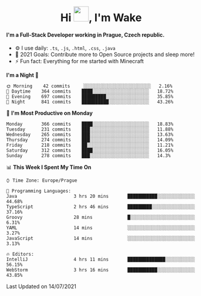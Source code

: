 <h1 align="center">Hi <img src="https://raw.githubusercontent.com/MrWakeCZ/MrWakeCZ/master/Hi.gif" width="40px" />, I'm Wake</h1>

#### I'm a Full-Stack Developer working in Prague, Czech republic.
- ⚙️ I use daily: `.ts`, `.js`, `.html`, `.css`, `.java`
- 🥅 2021 Goals: Contribute more to Open Source projects and sleep more!
- ⚡ Fun fact: Everything for me started with Minecraft

<!--START_SECTION:waka-->
**I'm a Night 🦉** 

```text
🌞 Morning    42 commits     ░░░░░░░░░░░░░░░░░░░░░░░░░   2.16% 
🌆 Daytime    364 commits    ████░░░░░░░░░░░░░░░░░░░░░   18.72% 
🌃 Evening    697 commits    █████████░░░░░░░░░░░░░░░░   35.85% 
🌙 Night      841 commits    ██████████░░░░░░░░░░░░░░░   43.26%

```
📅 **I'm Most Productive on Monday** 

```text
Monday       366 commits    ████░░░░░░░░░░░░░░░░░░░░░   18.83% 
Tuesday      231 commits    ███░░░░░░░░░░░░░░░░░░░░░░   11.88% 
Wednesday    265 commits    ███░░░░░░░░░░░░░░░░░░░░░░   13.63% 
Thursday     274 commits    ███░░░░░░░░░░░░░░░░░░░░░░   14.09% 
Friday       218 commits    ██░░░░░░░░░░░░░░░░░░░░░░░   11.21% 
Saturday     312 commits    ████░░░░░░░░░░░░░░░░░░░░░   16.05% 
Sunday       278 commits    ███░░░░░░░░░░░░░░░░░░░░░░   14.3%

```


📊 **This Week I Spent My Time On** 

```text
⌚︎ Time Zone: Europe/Prague

💬 Programming Languages: 
Java                     3 hrs 20 mins       ███████████░░░░░░░░░░░░░░   44.68% 
TypeScript               2 hrs 46 mins       █████████░░░░░░░░░░░░░░░░   37.16% 
Groovy                   28 mins             █░░░░░░░░░░░░░░░░░░░░░░░░   6.31% 
YAML                     14 mins             ░░░░░░░░░░░░░░░░░░░░░░░░░   3.27% 
JavaScript               14 mins             ░░░░░░░░░░░░░░░░░░░░░░░░░   3.13%

🔥 Editors: 
IntelliJ                 4 hrs 11 mins       ██████████████░░░░░░░░░░░   56.15% 
WebStorm                 3 hrs 16 mins       ███████████░░░░░░░░░░░░░░   43.85%

```


 Last Updated on 14/07/2021
<!--END_SECTION:waka-->
